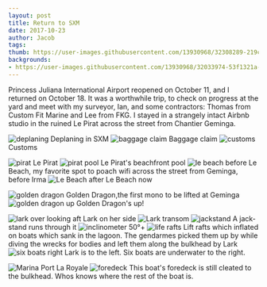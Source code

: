 ```yaml
---
layout: post
title: Return to SXM
date: 2017-10-23
author: Jacob
tags:
thumb: https://user-images.githubusercontent.com/13930968/32308289-219c9f74-bf53-11e7-817f-a246165f6262.png
backgrounds: 
- https://user-images.githubusercontent.com/13930968/32033974-53f1321a-b9bc-11e7-9eeb-049073e97b3c.png
---
```


Princess Juliana International Airport reopened on October 11, and I returned on October 18.  It was a worthwhile trip, to check on progress at the yard and meet with my surveyor, Ian, and some contractors: Thomas from Custom Fit Marine and Lee from FKG.  I stayed in a strangely intact Airbnb studio in the ruined Le Pirat across the street from Chantier Geminga.


![deplaning](https://user-images.githubusercontent.com/13930968/32033959-4484c27e-b9bc-11e7-8f4a-ce24456905ad.png)
Deplaning in SXM
![baggage claim](https://user-images.githubusercontent.com/13930968/32033963-4ac315aa-b9bc-11e7-80ea-4e4d41a4411c.png)
Baggage claim
![customs](https://user-images.githubusercontent.com/13930968/32033967-4f8de81c-b9bc-11e7-8e48-1575c8818937.png)
Customs


![pirat](https://user-images.githubusercontent.com/13930968/32034217-cd71d5e4-b9bd-11e7-8117-91f332bcaca1.png)
Le Pirat
![pirat pool](https://user-images.githubusercontent.com/13930968/32307324-fb53c658-bf4d-11e7-9f2b-423af9186908.png)
Le Pirat's beachfront pool
![le beach before](https://user-images.githubusercontent.com/13930968/32308283-173dfcee-bf53-11e7-880b-fc1db992d904.png)
Le Beach, my favorite spot to poach wifi across the street from Geminga, before Irma
![Le Beach after](https://user-images.githubusercontent.com/13930968/32308314-3c0c3018-bf53-11e7-8223-4c40fdbd1932.png)
Le Beach now


![golden dragon](https://user-images.githubusercontent.com/13930968/32033911-f729fc56-b9bb-11e7-9852-69ea065337e1.png)
Golden Dragon,the first mono to be lifted at Geminga
![golden dragon up](https://user-images.githubusercontent.com/13930968/32307565-0ffc5466-bf4f-11e7-9474-5b385d404672.png)
Golden Dragon's up!


![lark over looking aft](https://user-images.githubusercontent.com/13930968/32033952-3b86d7d4-b9bc-11e7-8920-c3f637eacc72.png)
Lark on her side
![Lark transom](https://user-images.githubusercontent.com/13930968/32308289-219c9f74-bf53-11e7-817f-a246165f6262.png)
![jackstand](https://user-images.githubusercontent.com/13930968/32033913-feeecbe2-b9bb-11e7-8d9f-c41b8168f5dc.png)
A jack-stand runs through it
![inclinometer](https://user-images.githubusercontent.com/13930968/32307573-19e8c964-bf4f-11e7-98fa-63986497deec.png)
50°+
![life rafts](https://user-images.githubusercontent.com/13930968/32033974-53f1321a-b9bc-11e7-9eeb-049073e97b3c.png)
Lift rafts which inflated on boats which sank in the lagoon. The gendarmes picked them up by while diving the wrecks for bodies and left them along the bulkhead by Lark
![six boats right](https://user-images.githubusercontent.com/13930968/32307569-14436708-bf4f-11e7-9f7c-ed218b8a3f43.png)
Lark is to the left.  Six boats are underwater to the right.


![Marina Port La Royale](https://user-images.githubusercontent.com/13930968/32308301-302af644-bf53-11e7-8fcd-66499af5ead1.png)
![foredeck](https://user-images.githubusercontent.com/13930968/32034043-bc25735a-b9bc-11e7-960e-26e1727a7477.png)
This boat's foredeck is still cleated to the bulkhead.  Whos knows where the rest of the boat is.



